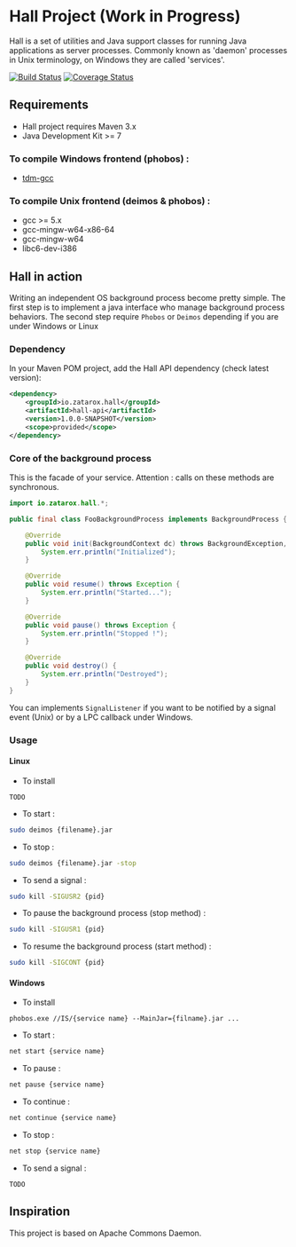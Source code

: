 # Hall Project (Work in Progress)

Hall is a set of utilities and Java support classes for running Java applications as server processes.
Commonly known as 'daemon' processes in Unix terminology, on Windows they are called 'services'.

[![Build Status](https://travis-ci.org/gchauvet/hall.png)](https://travis-ci.org/gchauvet/hall)
[![Coverage Status](https://coveralls.io/repos/gchauvet/hall/badge.png?branch=master)](https://coveralls.io/r/gchauvet/hall?branch=master)

## Requirements
* Hall project requires Maven 3.x
* Java Development Kit >= 7

### To compile Windows frontend (phobos) :
* [tdm-gcc](http://tdm-gcc.tdragon.net)

### To compile Unix frontend (deimos & phobos) :
* gcc >= 5.x
* gcc-mingw-w64-x86-64
* gcc-mingw-w64
* libc6-dev-i386

## Hall in action
Writing an independent OS background process become pretty simple. The first step is to implement a java interface who manage background process behaviors. The second step require `Phobos` or `Deimos` depending if you are under Windows or Linux

### Dependency
In your Maven POM project, add the Hall API dependency (check latest version):

```xml
<dependency>
    <groupId>io.zatarox.hall</groupId>
    <artifactId>hall-api</artifactId>
    <version>1.0.0-SNAPSHOT</version>
    <scope>provided</scope>
</dependency>
```

### Core of the background process
This is the facade of your service. Attention : calls on these methods are synchronous.

```java
import io.zatarox.hall.*;

public final class FooBackgroundProcess implements BackgroundProcess {

    @Override
    public void init(BackgroundContext dc) throws BackgroundException, Exception {
        System.err.println("Initialized");
    }

    @Override
    public void resume() throws Exception {
        System.err.println("Started...");
    }

    @Override
    public void pause() throws Exception {
        System.err.println("Stopped !");
    }

    @Override
    public void destroy() {
        System.err.println("Destroyed");
    }
}
```
You can implements `SignalListener` if you want to be notified by a signal event (Unix) or by a LPC callback under Windows.

### Usage

#### Linux
* To install
```
TODO
```
* To start :
```sh
sudo deimos {filename}.jar
```
* To stop :
```sh
sudo deimos {filename}.jar -stop
```
* To send a signal :
```sh
sudo kill -SIGUSR2 {pid}
```
* To pause the background process (stop method) :
```sh
sudo kill -SIGUSR1 {pid}
```
* To resume the background process (start method) :
```sh
sudo kill -SIGCONT {pid}
```

#### Windows
* To install
```batch
phobos.exe //IS/{service name} --MainJar={filname}.jar ...
```
* To start :
```sh
net start {service name}
```
* To pause :
```sh
net pause {service name}
```
* To continue :
```sh
net continue {service name}
```
* To stop :
```sh
net stop {service name}
```
*  To send a signal :
```
TODO
```

## Inspiration
This project is based on Apache Commons Daemon.